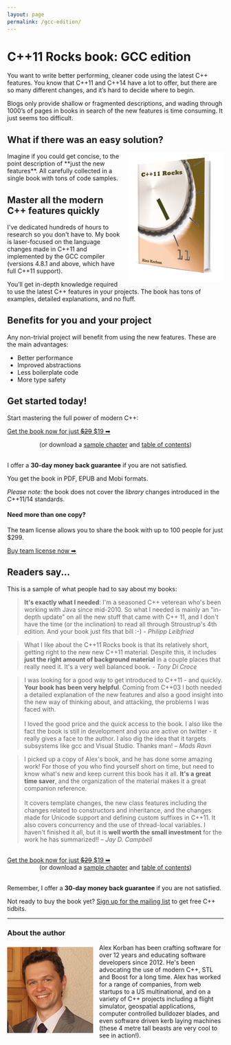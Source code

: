 ```yaml
---
layout: page
permalink: /gcc-edition/
---
```

# C++11 Rocks book: GCC edition

You want to write better performing, cleaner code using the latest C++ features. You know that C++11 and C++14 have a lot to offer, but there are so many different changes, and it’s hard to decide where to begin.

Blogs only provide shallow or fragmented descriptions, and wading through 1000’s of pages in books in search of the new features is time consuming. It just seems too difficult.

## What if there was an easy solution?

<img src = "/img/hardcover-2014-600.png" alt = "GCC edition" style = "float: right; margin-left: 1em; border: 0; width: 225px; height: 300px; -webkit-filter: hue-rotate(190deg) contrast(1.1) brightness(1.1); -webkit-transform: translateZ(0)"/> 
Imagine if you could get concise, to the point description of **just the new features**. All carefully collected in a single book with tons of code samples. 

## Master all the modern C++ features quickly

I've dedicated hundreds of hours to research so you don't have to. My book is laser-focused on the language changes made in C++11 and implemented by the GCC compiler (versions 4.8.1 and above, which have full C++11 support). 

You’ll get in-depth knowledge required to use the latest C++ features in your projects. The book has tons of examples, detailed explanations, and no fluff.

## Benefits for you and your project

Any non-trivial project will benefit from using the new features. These are the main advantages:

*   Better performance
*   Improved abstractions
*   Less boilerplate code
*   More type safety

## Get started today!

Start mastering the full power of modern C++:

<a href = "https://getdpd.com/v2/cart/add/11207/76674/79596" class = "orange-button" style = "width: 90%; margin-left: auto; margin-right: auto"><span class = "main-text">Get the book now for just <del>$29</del> $19 ➡</span></a>

<div style = "text-align: center">(or download a <a href = "/files/C++11-Rocks-GCC-Edition-sample.pdf">sample chapter</a> and <a href = "/files/C++11-Rocks-GCC-Edition-TOC.pdf">table of contents</a>)<br/><br/></div>

I offer a **30-day money back guarantee** if you are not satisfied. 

You get the book in PDF, EPUB and Mobi formats.

*Please note:* the book does not cover the _library_ changes introduced in the C++11/14 standards. 

#### Need more than one copy?

The team license allows you to share the book with up to 100 people for just $299.

<a href = "https://getdpd.com/v2/cart/add/11207/76674/81469" class = "grey-button" style = "width: 90%; margin-left: auto; margin-right: auto"><span class = "main-text">Buy team license now ➡</span></a>

## Readers say...

This is a sample of what people had to say about my books:

> **It's exactly what I needed**: I'm a seasoned C++ veterean who's been working with Java since mid-2010. So what I needed is mainly an "in-depth update" on all the new stuff that came with C++ 11, and I don't have the time (or the inclination) to read all through Stroustrup's 4th edition. And your book just fits that bill :-) - _Philipp Leibfried_


> What I like about the C++11 Rocks book is that its relatively short, getting right to the new new C++11 material. Despite this, it includes **just the right amount of background material** in a couple places that really need it. It's a very well balanced book. - _Tony Di Croce_


> I was looking for a good way to get introduced to C++11 - and quickly. **Your book has been very helpful**. Coming from C++03 I both needed a detailed explanation of the new features and also a good insight into the new way of thinking about, and attacking, the problems I was faced with. <br/><br/> I loved the good price and the quick access to the book. I also like the fact the book is still in development and you are active on twitter - it really gives a face to the author. I also dig the idea that it targets subsystems like gcc and Visual Studio. Thanks man! – _Mads Ravn_


> I picked up a copy of Alex's book, and he has done some amazing work! For those of you who find yourself short on time, but need to know what's new and keep current this book has it all. **It's a great time saver**, and the organization of the material makes it a great companion reference. <br/><br/> It covers template changes, the new class features including the changes related to constructors and inheritance, and the changes made for Unicode support and defining custom suffixes in C++11. It also covers concurrency and the use of thread-local variables. I haven't finished it all, but it is **well worth the small investment** for the work he has summarized!! – _Jay D. Campbell_


<br/>
<a href = "https://getdpd.com/v2/cart/add/11207/76674/79596" class = "orange-button" style = "width: 90%; margin-left: auto; margin-right: auto"><span class = "main-text">Get the book now for just <del>$29</del> $19 ➡</span></a>

<div style = "text-align: center">(or download a <a href = "/files/C++11-Rocks-GCC-Edition-sample.pdf">sample chapter</a> and <a href = "/files/C++11-Rocks-GCC-Edition-TOC.pdf">table of contents</a>)<br/><br/></div>

Remember, I offer a **30-day money back guarantee** if you are not satisfied. 

Not ready to buy the book yet? [Sign up for the mailing list](https://aoteastudios.wufoo.com/forms/k2eiim00dba19t/) to get free C++ tidbits. 

---

### About the author
<img src = "/img/me.jpg" alt = "Alex Korban" style = "float: left; margin-right: 1em; margin-top: 0.5em" />

Alex Korban has been crafting software for over 12 years and educating software developers since 2012. He's been advocating the use of modern C++, STL and Boost for a long time. Alex has worked for a range of companies, from web startups to a US multinational, and on a variety of C++ projects including a flight simulator, geospatial applications, computer controlled bulldozer blades, and even software driven kerb laying machines (these 4 metre tall beasts are very cool to see in action!).